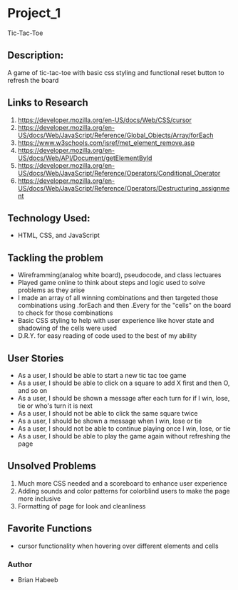 # Project_1
Tic-Tac-Toe

## Description:
A game of tic-tac-toe with basic css styling and functional reset button to refresh the board

## Links to Research

1. https://developer.mozilla.org/en-US/docs/Web/CSS/cursor
2. https://developer.mozilla.org/en-US/docs/Web/JavaScript/Reference/Global_Objects/Array/forEach
3. https://www.w3schools.com/jsref/met_element_remove.asp
4. https://developer.mozilla.org/en-US/docs/Web/API/Document/getElementById
5. https://developer.mozilla.org/en-US/docs/Web/JavaScript/Reference/Operators/Conditional_Operator
6. https://developer.mozilla.org/en-US/docs/Web/JavaScript/Reference/Operators/Destructuring_assignment


## Technology Used:
- HTML, CSS, and JavaScript

## Tackling the problem
- Wireframming(analog white board), pseudocode, and class lectuares
- Played game online to think about steps and logic used to solve problems as they arise
- I made an array of all winning combinations and then targeted those combinations using .forEach and then 
 .Every for the "cells" on the board to check for those combinations
- Basic CSS styling to help with user experience like hover state and shadowing of the cells were used
- D.R.Y. for easy reading of code used to the best of my ability


## User Stories
- As a user, I should be able to start a new tic tac toe game
- As a user, I should be able to click on a square to add X first and then O, and so on
- As a user, I should be shown a message after each turn for if I win, lose, tie or who's turn it is next
- As a user, I should not be able to click the same square twice
- As a user, I should be shown a message when I win, lose or tie
- As a user, I should not be able to continue playing once I win, lose, or tie
- As a user, I should be able to play the game again without refreshing the page

## Unsolved Problems
1. Much more CSS needed and a scoreboard to enhance user experience
2. Adding sounds and color patterns for colorblind users to make the page more inclusive
3. Formatting of page for look and cleanliness

## Favorite Functions
- cursor functionality when hovering over different elements and cells

### Author
- Brian Habeeb
